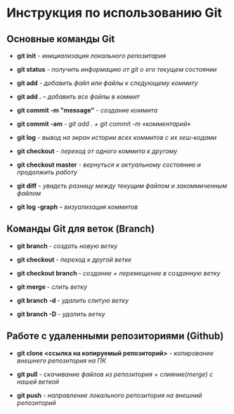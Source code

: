# Инструкция по использованию Git

## Основные команды Git

* __git init__ - _инициализация локального репозитария_

* __git status__ - _получить информацию от git о его текущем состоянии_

* __git add__ - _добавить файл или файлы к следующему коммиту_

* __git add .__ – _добавить все файлы в коммит_

* __git commit -m "message"__ - _создание коммита_

* __git commit -am__ - _git add . + git commit -m «комментарий»_

* __git log__ - _вывод на экран истории всех коммитов с их хеш-кодами_

* __git checkout__ - _переход от одного коммита к другому_

* __git checkout master__ - _вернуться к актуальному состоянию и продолжить работу_

* __git diff__ - _увидеть разницу между текущим файлом и закоммиченным файлом_

* __git log -graph__ – _визуализация коммитов_

## Команды Git для веток (Branch)

* __git branch <name of new branch>__ - _создать новую ветку_

* __git checkout <name of branch>__ - _переход к другой ветке_

* __git checkout branch <name of new branch>__ - _создание + перемещение в созданную ветку_

* __git merge <name of merged branch>__ - _слить ветку_

* __git branch -d <name of branch>__ - _удалить слитую ветку_

* __git branch -D <name of branch>__ - _удалить ветку_

## Работе с  удаленными репозиториями (Github)

* __git clone <ссылка на копируемый репозиторий>__ - _копирование внешнего репозитория на ПК_

* __git pull__  - _скачивание файлов из репозитория + слияние(merge) с нашей веткой_

* __git push__  - _направление локального репозитория на внешний репозиторий_